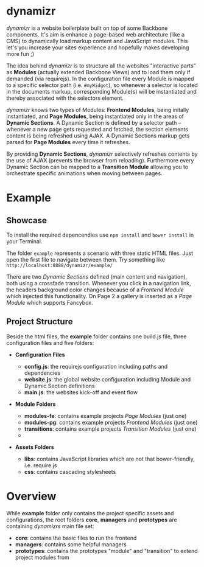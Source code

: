 # dynamizr

*dynamizr* is a website boilerplate built on top of some Backbone components. It's aim is enhance a page-based web architecture (like a CMS) to dynamically load markup content and JavaScript modules. This let's you increase your sites experience and hopefully makes developing more fun ;)

The idea behind *dynamizr* is to structure all the websites "interactive parts" as __Modules__ (actually extended Backbone Views) and to load them only if demanded (via requirejs). In the configuration file every Module is mapped to a specific selector path (i.e. `#myWidget`), so whenever a selector is located in the documents markup, corresponding Module(s) will be instantiated and thereby associated with the selectors element.

*dynamizr* knows two types of Modules: __Frontend Modules__, being initally instantiated, and __Page Modules__, being instantiated only in the areas of __Dynamic Sections__. A Dynamic Section is defined by a selector path – whenever a new page gets requested and fetched, the section elements content is being refreshed using AJAX. A Dynamic Sections markup gets parsed for __Page Modules__ every time it refreshes.

By providing __Dynamic Sections__, *dynamizr* selectively refreshes contents by the use of AJAX (prevents the browser from reloading). Furthermore every Dynamic Section can be mapped to a __Transition Module__ allowing you to orchestrate specific animations when moving between pages.     

# Example

## Showcase

To install the required depencendies use `npm install` and `bower install` in your Terminal.

The folder `example` represents a scenario with three static HTML files. Just open the first file to navigate between them. Try something like `http://localhost:8888/dynamizr/example/`

There are two *Dynamic Sections* defined (main content and navigation), both using a crossfade transition. Whenever you click in a navigation link, the headers background color changes because of a *Frontend Module* which injected this functionality. On Page 2 a gallery is inserted as a *Page Module* which supports Fancybox.

## Project Structure

Beside the html files, the __example__ folder contains one build.js file, three configuration files and five folders:

- __Configuration Files__
    - __config.js__: the requirejs configuration including paths and dependencies
    - __website.js__: the global website configuration including Module and Dynamic Section definitions
    - __main.js__: the websites kick-off and event flow

- __Module Folders__
    - __modules-fe__: contains example projects *Page Modules* (just one)
    - __modules-pg__: contains example projects *Frontend Modules* (just one)
    - __transitions__: contains example projects *Transition Modules* (just one)
    - 
- __Assets Folders__
    - __libs__: contains JavaScript libraries which are not that bower-friendly, i.e. require.js
    - __css__: contains cascading stylesheets

# Overview

While __example__ folder only contains the project specific assets and configurations, the root folders __core__, __managers__ and __prototypes__ are containing *dynamizrs* main file set:

 - __core__: contains the basic files to run the frontend
 - __managers__: contains some helpful managers
 - __prototypes__: contains the prototypes "module" and "transition" to extend project modules from

